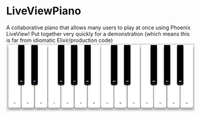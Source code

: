 # LiveViewPiano

A collaborative piano that allows many users to play at once using Phoenix LiveView!
Put together very quickly for a demonstration (which means this is far from idiomatic Elixir/production code)
![keyboard](keyboard.png)
